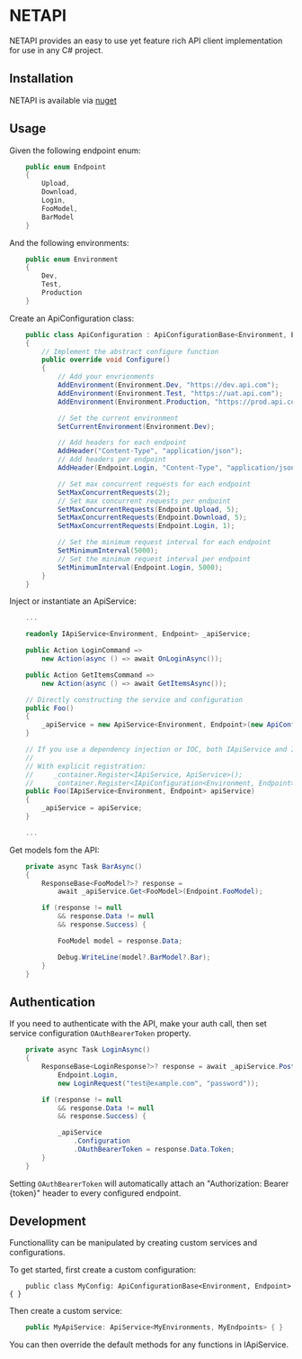 # NETAPI
NETAPI provides an easy to use yet feature rich API client implementation for use in any C# project.

## Installation
NETAPI is available via [nuget](https://www.nuget.org/packages/NETAPI/)

## Usage
Given the following endpoint enum:
```csharp
    public enum Endpoint
    {
        Upload,
        Download,
        Login,
        FooModel,
        BarModel
    }
```

And the following environments:
```csharp
    public enum Environment
    {
        Dev,
        Test,
        Production
    }
```

Create an ApiConfiguration class:
```csharp
    public class ApiConfiguration : ApiConfigurationBase<Environment, Endpoint>
    {
        // Implement the abstract configure function
        public override void Configure()
        {
            // Add your envrionments
            AddEnvironment(Environment.Dev, "https://dev.api.com");
            AddEnvironment(Environment.Test, "https://uat.api.com");
            AddEnvironment(Environment.Production, "https://prod.api.com");

            // Set the current environment
            SetCurrentEnvironment(Environment.Dev);

            // Add headers for each endpoint
            AddHeader("Content-Type", "application/json");
            // Add headers per endpoint
            AddHeader(Endpoint.Login, "Content-Type", "application/json");

            // Set max concurrent requests for each endpoint
            SetMaxConcurrentRequests(2);
            // Set max concurrent requests per endpoint
            SetMaxConcurrentRequests(Endpoint.Upload, 5);
            SetMaxConcurrentRequests(Endpoint.Download, 5);
            SetMaxConcurrentRequests(Endpoint.Login, 1);

            // Set the minimum request interval for each endpoint
            SetMinimumInterval(5000);
            // Set the minimum request interval per endpoint
            SetMinimumInterval(Endpoint.Login, 5000);
        }
    }
```

Inject or instantiate an ApiService:
```csharp
    ...

    readonly IApiService<Environment, Endpoint> _apiService;

    public Action LoginCommand =>
        new Action(async () => await OnLoginAsync());

    public Action GetItemsCommand =>
        new Action(async () => await GetItemsAsync());

    // Directly constructing the service and configuration
    public Foo()
    {
        _apiService = new ApiService<Environment, Endpoint>(new ApiConfiguration());
    }

    // If you use a dependency injection or IOC, both IApiService and IApiConfiguration can be injected;
    //
    // With explicit registration:
    //     _container.Register<IApiService, ApiService>();
    //     _container.Register<IApiConfiguration<Environment, Endpoint>, ApiConfiguration>();
    public Foo(IApiService<Environment, Endpoint> apiService)
    {
        _apiService = apiService;
    }

    ...
```

Get models fom the API:
```csharp
    private async Task BarAsync()
    {
        ResponseBase<FooModel?>? response =
            await _apiService.Get<FooModel>(Endpoint.FooModel);

        if (response != null
            && response.Data != null
            && response.Success) {

            FooModel model = response.Data;

            Debug.WriteLine(model?.BarModel?.Bar);
        }
    }
```

## Authentication
If you need to authenticate with the API, make your auth call, then set service configuration `OAuthBearerToken` property.
```csharp
    private async Task LoginAsync()
    {
        ResponseBase<LoginResponse?>? response = await _apiService.Post<LoginRequest, LoginResponse>(
            Endpoint.Login,
            new LoginRequest("test@example.com", "password"));

        if (response != null
            && response.Data != null
            && response.Success) {

            _apiService
                .Configuration
                .OAuthBearerToken = response.Data.Token;
        }
    }
```

Setting `OAuthBearerToken` will automatically attach an "Authorization: Bearer {token}" header to every configured endpoint.

## Development
Functionallity can be manipulated by creating custom services and configurations.

To get started, first create a custom configuration:
```chsarp
    public class MyConfig: ApiConfigurationBase<Environment, Endpoint> { }
```

Then create a custom service:
```csharp
    public MyApiService: ApiService<MyEnvironments, MyEndpoints> { }
```

You can then override the default methods for any functions in IApiService.